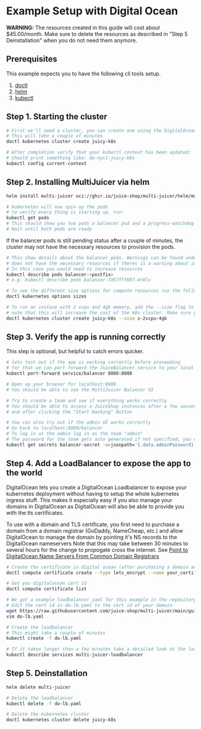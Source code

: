# Example Setup with Digital Ocean

**WARNING:** The resources created in this guide will cost about \$45.00/month.
Make sure to delete the resources as described in "Step 5 Deinstallation" when you do not need them anymore.

## Prerequisites

This example expects you to have the following cli tools setup.

1. [doctl](https://github.com/digitalocean/doctl)
2. [helm](https://helm.sh)
3. [kubectl](https://kubernetes.io/docs/tasks/tools/install-kubectl-macos/#install-kubectl-on-macos)

## Step 1. Starting the cluster

```bash
# First we'll need a cluster, you can create one using the DigitalOcean cli.
# This will take a couple of minutes
doctl kubernetes cluster create juicy-k8s

# After completion verify that your kubectl context has been updated:
# Should print something like: do-nyc1-juicy-k8s
kubectl config current-context
```

## Step 2. Installing MultiJuicer via helm

```bash
helm install multi-juicer oci://ghcr.io/juice-shop/multi-juicer/helm/multi-juicer

# kubernetes will now spin up the pods
# to verify every thing is starting up, run:
kubectl get pods
# This should show you two pods a balancer pod and a progress-watchdog pod
# Wait until both pods are ready
```

If the balancer pods is still pending status after a couple of minutes, the cluster may not have the necessary resources to provision the pods.

```bash
# This show details about the balancer pods. Warnings can be found under Events, and the cluster
# does not have the necessary resources if theres is a warning about insufficient CPU or memory.
# In this case you would need to increase resources
kubectl describe pods balancer-<postfix>
# e.g. kubectl describe pods balancer-7d57fff697-4r8lv

# To see the different size options for compute resources run the following command:
doctl kubernetes options sizes

# To run an instace with 2 vcpu and 4gb memory, add the --size flag to the cluster create command as follows.
# note that this will increase the cost of the k8s cluster. Make sure you understand the costs of every option size.
doctl kubernetes cluster create juicy-k8s --size s-2vcpu-4gb
```

## Step 3. Verify the app is running correctly

This step is optional, but helpful to catch errors quicker.

```bash
# lets test out if the app is working correctly before proceeding
# for that we can port forward the JuiceBalancer service to your local machine
kubectl port-forward service/balancer 8080:8080

# Open up your browser for localhost:8080
# You should be able to see the MultiJuicer Balancer UI

# Try to create a team and see if everything works correctly
# You should be able to access a JuiceShop instances after a few seconds after creating a team,
# and after clicking the "Start Hacking" Button

# You can also try out if the admin UI works correctly
# Go back to localhost:8080/balancer
# To log in as the admin log in as the team "admin"
# The password for the team gets auto generated if not specified, you can extract it from the kubernetes secret:
kubectl get secrets balancer-secret -o=jsonpath='{.data.adminPassword}' | base64 --decode
```

## Step 4. Add a LoadBalancer to expose the app to the world

DigitalOcean lets you create a DigitalOcean Loadbalancer to expose your kubernetes deployment without having to setup the whole kubernetes ingress stuff. This makes it especially easy if you also manage your domains in DigitalOcean as DigitalOcean will also be able to provide you with the tls certificates.

To use with a domain and TLS certificate, you first need to purchase a domain from a domain registrar (GoDaddy, NameCheap, etc.)
and allow DigitalOcean to manage the domain by pointing it's NS records to the DigitalOcean nameservers
Note that this may take between 30 minutes to several hours for the change to propogate cross the internet. See
[Point to DigitalOcean Name Servers From Common Domain Registrars](https://docs.digitalocean.com/products/networking/dns/getting-started/dns-registrars/)

```bash
# Create the certificate in digital ocean (after purchasing a domain and letting DigitalOcean handle it)
doctl compute certificate create --type lets_encrypt --name your_certificate_name --dns-names yourdomain.com

# Get you digitalocean cert id
doctl compute certificate list

# We got a example loadbalancer yaml for this example in the repository
# Edit the cert id in do-lb.yaml to the cert id of your domain
wget https://raw.githubusercontent.com/juice-shop/multi-juicer/main/guides/digital-ocean/do-lb.yaml
vim do-lb.yaml

# Create the loadbalancer
# This might take a couple of minutes
kubectl create -f do-lb.yaml

# If it takes longer than a few minutes take a detailed look at the loadbalancer
kubectl describe services multi-juicer-loadbalancer
```

## Step 5. Deinstallation

```bash
helm delete multi-juicer

# Delete the loadbalancer
kubectl delete -f do-lb.yaml

# Delete the kubernetes cluster
doctl kubernetes cluster delete juicy-k8s
```

